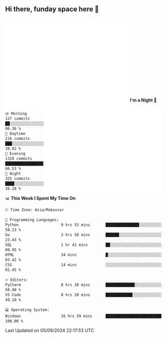 ## Hi there, funday space here 🚀

<img align="left" width="400" alt="🌞" src="https://raw.githubusercontent.com/fhasnur/fhasnur/master/general.svg?token=ATQS65TR7ETTG5RLJUDIDBLBN34HE">
<img align="right" width="380" alt="🌞" src="https://raw.githubusercontent.com/fhasnur/fhasnur/master/statistics.svg?token=ATQS65TR7ETTG5RLJUDIDBLBN34HE">

<br><br><br><br><br><br><br><br><br><br><br><br><br><br>

<!--START_SECTION:waka-->
**I'm a Night 🦉** 

```text
🌞 Morning                127 commits         ██░░░░░░░░░░░░░░░░░░░░░░░   06.36 % 
🌆 Daytime                216 commits         ███░░░░░░░░░░░░░░░░░░░░░░   10.82 % 
🌃 Evening                1328 commits        █████████████████░░░░░░░░   66.53 % 
🌙 Night                  325 commits         ████░░░░░░░░░░░░░░░░░░░░░   16.28 % 
```


📊 **This Week I Spent My Time On** 

```text
🕑︎ Time Zone: Asia/Makassar

💬 Programming Languages: 
Python                   9 hrs 53 mins       ███████████████░░░░░░░░░░   58.23 % 
Go                       3 hrs 58 mins       ██████░░░░░░░░░░░░░░░░░░░   23.43 % 
SQL                      1 hr 41 mins        ██░░░░░░░░░░░░░░░░░░░░░░░   09.95 % 
HTML                     34 mins             █░░░░░░░░░░░░░░░░░░░░░░░░   03.42 % 
CSS                      14 mins             ░░░░░░░░░░░░░░░░░░░░░░░░░   01.45 % 

🔥 Editors: 
PyCharm                  8 hrs 38 mins       █████████████░░░░░░░░░░░░   50.90 % 
VS Code                  8 hrs 20 mins       ████████████░░░░░░░░░░░░░   49.10 % 

💻 Operating System: 
Windows                  16 hrs 59 mins      █████████████████████████   100.00 % 
```


 Last Updated on 05/09/2024 22:17:53 UTC
<!--END_SECTION:waka-->
